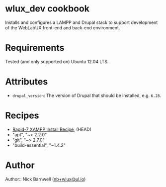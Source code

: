 # wlux_dev cookbook

Installs and configures a LAMPP and Drupal stack to support development of the
WebLabUX front-end and back-end environment.

# Requirements

Tested (and only supported on) Ubuntu 12.04 LTS.

# Attributes

* `drupal_version`: The version of Drupal that should be installed, e.g. `6.28`.

# Recipes

* [Rapid-7 XAMPP Install Recipe](https://github.com/nickbarnwell/xampp), (HEAD)
* "apt", "~> 2.2.0"
* "git", "~> 2.7.0"
* "build-essential", "~1.4.2"

# Author

Author:: Nick Barnwell (nb+wlux@ul.io)
